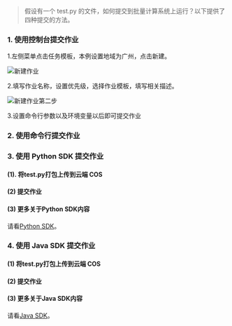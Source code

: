 
> 假设有一个 test.py 的文件，如何提交到批量计算系统上运行？以下提供了四种提交的方法。

### 1. 使用控制台提交作业
1.左侧菜单点击任务模板，本例设置地域为广州，点击新建。

![新建作业](http://imgcache.tce.fsphere.cn/image/mc.qcloudimg.com/static/img/812754c18259ef74ef2f71cd31b1e9d5/image.jpg)

2.填写作业名称，设置优先级，选择作业模板，填写相关描述。

![新建作业第二步](http://imgcache.tce.fsphere.cn/image/mc.qcloudimg.com/static/img/785eaa5fe4cd36d1fd1de8c2dbc508e1/image.jpg)

3.设置命令行参数以及环境变量以后即可提交作业

### 2. 使用命令行提交作业
### 3. 使用 Python SDK 提交作业
#### (1). 将test.py打包上传到云端 COS
#### (2) 提交作业
#### (3) 更多关于Python SDK内容
请看[Python SDK]()。
### 4. 使用 Java SDK 提交作业
#### (1) 将test.py打包上传到云端 COS
#### (2) 提交作业
#### (3) 更多关于Java SDK内容
请看[Java SDK]()。